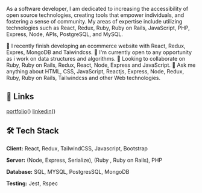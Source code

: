 As a software developer, I am dedicated to increasing the accessibility of open source technologies, creating tools that empower individuals, and fostering a sense of community. My areas of expertise include utilizing technologies such as React, Redux, Ruby, Ruby on Rails, JavaScript, PHP, Express, Node, APIs, PostgreSQL, and MySQL.

🔭 I recently finish developing an ecommerce website with React, Redux, Expres, MongoDB and Taiwindcss.
🌱 I'm currently open to any opportunity as i work on data structures and algorithms.
👯 Looking to collaborate on Ruby, Ruby on Rails, Redux, React, Node, Express and JavaScript.
💬 Ask me anything about HTML, CSS, JavaScript, Reactjs, Express, Node, Redux, Ruby, Ruby on Rails, Tailwindcss and other Web technologies.

## 🔗 Links
[portfolio](https://loman-portfolio.netlify.app/)()
[linkedin](https://www.linkedin.com/in/josphat205/)()


## 🛠 Tech Stack

**Client:** React, Redux, TailwindCSS, Javascript, Bootstrap

**Server:** (Node, Express, Serialize), (Ruby , Ruby on Rails), PHP

**Database:** SQL, MYSQL, PostgresSQL, MongoDB

**Testing:**  Jest, Rspec


